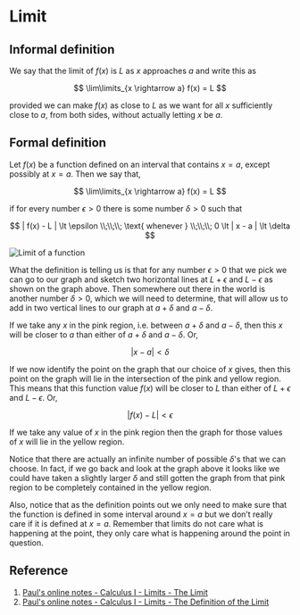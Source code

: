 # Limit

## Informal definition

We say that the limit of $f(x)$ is $L$ as $x$ approaches $a$ and write this as

$$
\lim\limits_{x \rightarrow a} f(x) = L
$$

provided we can make $f(x)$ as close to $L$ as we want for all $x$ sufficiently close to $a$, from both sides, without actually letting $x$ be $a$.

## Formal definition

Let $f(x)$ be a function defined on an interval that contains $x = a$, except possibly at $x = a$. Then we say that,

$$
\lim\limits_{x \rightarrow a} f(x) = L
$$

if for every number $\epsilon \gt 0$ there is some number $\delta \gt 0$ such that

$$
| f(x) - L | \lt \epsilon
\\;\\;\\;
\text{ whenever }
\\;\\;\\;
0 \lt | x - a | \lt \delta
$$

![Limit of a function](https://tutorial.math.lamar.edu/Classes/CalcI/DefnOfLimit_Files/image001.png)

What the definition is telling us is that for any number $\epsilon \gt 0$ that we pick we can go to our graph and sketch two horizontal lines at $L + \epsilon$ and $L - \epsilon$ as shown on the graph above. Then somewhere out there in the world is another number $\delta \gt 0$, which we will need to determine, that will allow us to add in two vertical lines to our graph at $a + \delta$ and $a - \delta$.

If we take any $x$ in the pink region, i.e. between $a + \delta$ and $a - \delta$, then this $x$ will be closer to $a$ than either of $a + \delta$ and $a - \delta$. Or,

$$
| x - a | \lt \delta
$$

If we now identify the point on the graph that our choice of $x$ gives, then this point on the graph will lie in the intersection of the pink and yellow region. This means that this function value $f(x)$ will be closer to $L$ than either of $L + \epsilon$ and $L - \epsilon$. Or,

$$
| f(x) - L | \lt \epsilon
$$

If we take any value of $x$ in the pink region then the graph for those values of $x$ will lie in the yellow region.

Notice that there are actually an infinite number of possible $\delta$'s that we can choose. In fact, if we go back and look at the graph above it looks like we could have taken a slightly larger $\delta$ and still gotten the graph from that pink region to be completely contained in the yellow region.

Also, notice that as the definition points out we only need to make sure that the function is defined in some interval around $x = a$ but we don’t really care if it is defined at $x = a$. Remember that limits do not care what is happening at the point, they only care what is happening around the point in question.

## Reference

1. [Paul's online notes - Calculus I - Limits - The Limit](https://tutorial.math.lamar.edu/Classes/CalcI/TheLimit.aspx)
2. [Paul's online notes - Calculus I - Limits - The Definition of the Limit](https://tutorial.math.lamar.edu/Classes/CalcI/DefnOfLimit.aspx)